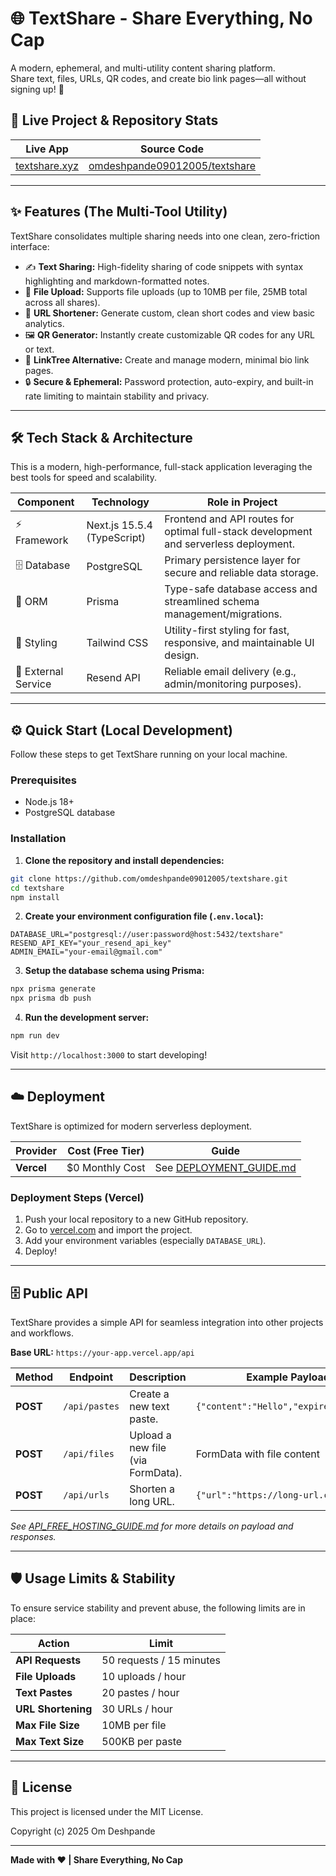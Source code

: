 # 🌐 TextShare - Share Everything, No Cap

A modern, ephemeral, and multi-utility content sharing platform.  
Share text, files, URLs, QR codes, and create bio link pages—all without signing up! 🚀

## 🚀 Live Project & Repository Stats

| **Live App** | **Source Code** |
|--------------|-----------------|
| [textshare.xyz](https://textshare.xyz) | [omdeshpande09012005/textshare](https://github.com/omdeshpande09012005/textshare) |

---

## ✨ Features (The Multi-Tool Utility)

TextShare consolidates multiple sharing needs into one clean, zero-friction interface:

- ✍️ **Text Sharing:** High-fidelity sharing of code snippets with syntax highlighting and markdown-formatted notes.
- 📁 **File Upload:** Supports file uploads (up to 10MB per file, 25MB total across all shares).
- 🔗 **URL Shortener:** Generate custom, clean short codes and view basic analytics.
- 🖼️ **QR Generator:** Instantly create customizable QR codes for any URL or text.
- 🌳 **LinkTree Alternative:** Create and manage modern, minimal bio link pages.
- 🔒 **Secure & Ephemeral:** Password protection, auto-expiry, and built-in rate limiting to maintain stability and privacy.

---

## 🛠️ Tech Stack & Architecture

This is a modern, high-performance, full-stack application leveraging the best tools for speed and scalability.

| Component | Technology | Role in Project |
|-----------|------------|-----------------|
| ⚡ Framework | Next.js 15.5.4 (TypeScript) | Frontend and API routes for optimal full-stack development and serverless deployment. |
| 🗄️ Database | PostgreSQL | Primary persistence layer for secure and reliable data storage. |
| 🔷 ORM | Prisma | Type-safe database access and streamlined schema management/migrations. |
| 🎨 Styling | Tailwind CSS | Utility-first styling for fast, responsive, and maintainable UI design. |
| 📧 External Service | Resend API | Reliable email delivery (e.g., admin/monitoring purposes). |

---

## ⚙️ Quick Start (Local Development)

Follow these steps to get TextShare running on your local machine.

### Prerequisites

- Node.js 18+
- PostgreSQL database

### Installation

1. **Clone the repository and install dependencies:**

```bash
git clone https://github.com/omdeshpande09012005/textshare.git
cd textshare
npm install
```

2. **Create your environment configuration file (`.env.local`):**

```env
DATABASE_URL="postgresql://user:password@host:5432/textshare"
RESEND_API_KEY="your_resend_api_key"
ADMIN_EMAIL="your-email@gmail.com"
```

3. **Setup the database schema using Prisma:**

```bash
npx prisma generate
npx prisma db push
```

4. **Run the development server:**

```bash
npm run dev
```

Visit `http://localhost:3000` to start developing!

---

## ☁️ Deployment

TextShare is optimized for modern serverless deployment.

| Provider | Cost (Free Tier) | Guide |
|----------|------------------|-------|
| **Vercel** | $0 Monthly Cost | See [DEPLOYMENT_GUIDE.md](./DEPLOYMENT_GUIDE.md) |

### Deployment Steps (Vercel)

1. Push your local repository to a new GitHub repository.
2. Go to [vercel.com](https://vercel.com) and import the project.
3. Add your environment variables (especially `DATABASE_URL`).
4. Deploy!

---

## 🗄️ Public API

TextShare provides a simple API for seamless integration into other projects and workflows.

**Base URL:** `https://your-app.vercel.app/api`

| Method | Endpoint | Description | Example Payload |
|--------|----------|-------------|-----------------|
| **POST** | `/api/pastes` | Create a new text paste. | `{"content":"Hello","expiresIn":"7d"}` |
| **POST** | `/api/files` | Upload a new file (via FormData). | FormData with file content |
| **POST** | `/api/urls` | Shorten a long URL. | `{"url":"https://long-url.com"}` |

*See [API_FREE_HOSTING_GUIDE.md](./API_FREE_HOSTING_GUIDE.md) for more details on payload and responses.*

---

## 🛡️ Usage Limits & Stability

To ensure service stability and prevent abuse, the following limits are in place:

| Action | Limit |
|--------|-------|
| **API Requests** | 50 requests / 15 minutes |
| **File Uploads** | 10 uploads / hour |
| **Text Pastes** | 20 pastes / hour |
| **URL Shortening** | 30 URLs / hour |
| **Max File Size** | 10MB per file |
| **Max Text Size** | 500KB per paste |

---

## 📄 License

This project is licensed under the MIT License.

Copyright (c) 2025 Om Deshpande

---

**Made with ❤️ | Share Everything, No Cap**
